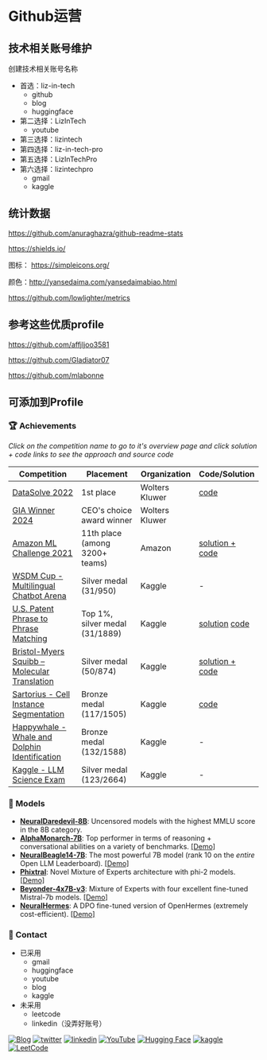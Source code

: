 # Github运营

## 技术相关账号维护
创建技术相关账号名称
- 首选：liz-in-tech
    - github
    - blog
    - huggingface
- 第二选择：LizInTech
    - youtube
- 第三选择：lizintech
- 第四选择：liz-in-tech-pro
- 第五选择：LizInTechPro
- 第六选择：lizintechpro
    - gmail
    - kaggle

## 统计数据
https://github.com/anuraghazra/github-readme-stats

https://shields.io/

图标： https://simpleicons.org/

颜色：http://yansedaima.com/yansedaimabiao.html

https://github.com/lowlighter/metrics

## 参考这些优质profile
https://github.com/affjljoo3581

https://github.com/Gladiator07

https://github.com/mlabonne

## 可添加到Profile

### 🏆 Achievements

*Click on the competition name to go to it's overview page and click solution + code links to see the approach and source code*

| Competition | Placement | Organization | Code/Solution |
|-------------|-----------|--------------|--------------|
| [DataSolve 2022](https://www.kaggle.com/competitions/datasolve-india/overview) | 1st place | Wolters Kluwer | [code](https://github.com/Gladiator07/DataSolve-WK-2022) |
| [GIA Winner 2024](https://www.wolterskluwer.com/en/expert-insights/the-global-innovation-awards-innovation-led-by-employees) | CEO's choice award winner | Wolters Kluwer | 
| [Amazon ML Challenge 2021](https://www.hackerearth.com/login/?next=/challenges/competitive/amazon-ml-challenge/instructions/) | 11th place (among 3200+ teams) | Amazon | [solution + code](https://github.com/atif-hassan/Competition-code/tree/master/Hackerearth/Amazon%20ML%20Challenge) |
| [WSDM Cup - Multilingual Chatbot Arena](https://www.kaggle.com/competitions/wsdm-cup-multilingual-chatbot-arena) | Silver medal (31/950) | Kaggle | - |
| [U.S. Patent Phrase to Phrase Matching](https://www.kaggle.com/competitions/us-patent-phrase-to-phrase-matching) | Top 1%, silver medal (31/1889) | Kaggle | [solution](https://www.kaggle.com/competitions/us-patent-phrase-to-phrase-matching/discussion/332355) [code](https://github.com/Gladiator07/U.S.-Patent-Phrase-to-Phrase-Matching-Kaggle) |
| [Bristol-Myers Squibb – Molecular Translation](https://www.kaggle.com/competitions/bms-molecular-translation/overview) | Silver medal (50/874) | Kaggle | [solution + code](https://www.kaggle.com/competitions/bms-molecular-translation/discussion/243820) |
| [Sartorius - Cell Instance Segmentation](https://www.kaggle.com/c/sartorius-cell-instance-segmentation) | Bronze medal (117/1505) | Kaggle | [code](https://github.com/Gladiator07/Sartorius-Neuronal-Cell-Segmentation-Kaggle) |
| [Happywhale - Whale and Dolphin Identification](https://www.kaggle.com/competitions/happy-whale-and-dolphin) | Bronze medal (132/1588) | Kaggle | - |
| [Kaggle - LLM Science Exam](https://www.kaggle.com/competitions/kaggle-llm-science-exam) | Silver medal (123/2664) | Kaggle | - |

### 🤗 Models

* [**NeuralDaredevil-8B**](https://huggingface.co/mlabonne/NeuralDaredevil-8B-abliterated): Uncensored models with the highest MMLU score in the 8B category.
* [**AlphaMonarch-7B**](https://huggingface.co/mlabonne/AlphaMonarch-7B): Top performer in terms of reasoning + conversational abilities on a variety of benchmarks. [[Demo]](https://huggingface.co/spaces/mlabonne/AlphaMonarch-7B-GGUF-Chat)
* [**NeuralBeagle14-7B**](https://huggingface.co/mlabonne/NeuralBeagle14-7B): The most powerful 7B model (rank 10 on the *entire* Open LLM Leaderboard). [[Demo]](https://huggingface.co/spaces/mlabonne/NeuralBeagle14-7B-GGUF-Chat)
* [**Phixtral**](https://huggingface.co/mlabonne/phixtral-2x2_8): Novel Mixture of Experts architecture with phi-2 models. [[Demo]](https://huggingface.co/spaces/mlabonne/phixtral-chat)
* [**Beyonder-4x7B-v3**](https://huggingface.co/mlabonne/Beyonder-4x7B-v3): Mixture of Experts with four excellent fine-tuned Mistral-7b models. [[Demo]](https://huggingface.co/spaces/mlabonne/Beyonder-4x7B-v3-GGUF-Chat)
* [**NeuralHermes**](https://huggingface.co/mlabonne/NeuralHermes-2.5-Mistral-7B): A DPO fine-tuned version of OpenHermes (extremely cost-efficient). [[Demo]](https://huggingface.co/spaces/mlabonne/NeuralHermes-2.5-Mistral-7B-GGUF-Chat)

### 💬 Contact
- 已采用
    - gmail
    - huggingface
    - youtube
    - blog
    - kaggle
- 未采用
    - leetcode
    - linkedin（没弄好账号）

<a href="https://huggingface.co/" target="_blank"><img src="https://img.shields.io/badge/Blog|Liz-FF1493?style=for-the-badge" alt="Blog"></a>
<a href="mailto:atharvaaingle@gmail.com" target="_blank"><img src="https://img.shields.io/badge/Gmail-D14836?style=for-the-badge&logo=gmail&logoColor=white" alt="twitter"></a>
<a href="https://www.linkedin.com/in/atharva-ingle-564430187/" target="_blank"><img src="https://img.shields.io/badge/LinkedIn-0077B5?style=for-the-badge&logo=linkedin&logoColor=white" alt="linkedin"></a>
<a href="https://www.youtube.com/channel/UCT6C1WwBRvi1Gc4iVdeP8FQ" target="_blank"><img src="https://img.shields.io/badge/YouTube-%23FF0000.svg?style=for-the-badge&logo=YouTube&logoColor=white" alt="YouTube"></a>
<a href="https://huggingface.co/" target="_blank"><img src="https://img.shields.io/badge/Hugging%20Face-000000?style=for-the-badge&logo=huggingface" alt="Hugging Face"></a>
<a href="https://www.kaggle.com/atharvaingle" target="_blank"><img src="https://img.shields.io/badge/Kaggle-20BEFF?style=for-the-badge&logo=Kaggle&logoColor=white" alt="kaggle"></a>
<a href="https://leetcode.com/" target="_blank"><img src="https://img.shields.io/badge/LeetCode-FFBE00?style=for-the-badge&logo=leetcode&logoColor=black" alt="LeetCode"></a>
